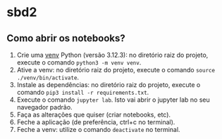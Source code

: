 # sbd2

## Como abrir os notebooks?

1. Crie uma [venv](https://docs.python.org/pt-br/3/library/venv.html) Python (versão 3.12.3): no diretório raiz do projeto, execute o comando `python3 -m venv venv`.
2. Ative a venv: no diretório raiz do projeto, execute o comando `source ./venv/bin/activate`.
3. Instale as dependências: no diretório raiz do projeto, execute o comando `pip3 install -r requirements.txt`.
4. Execute o comando `jupyter lab`. Isto vai abrir o jupyter lab no seu navegador padrão.
5. Faça as alterações que quiser (criar notebooks, etc).
6. Feche a aplicação (de preferência, ctrl+c no terminal).
7. Feche a venv: utilize o comando `deactivate` no terminal.
